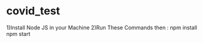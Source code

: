 # covid_test
1)Install Node JS in your Machine
2)Run These Commands then :
        npm install 
        npm start